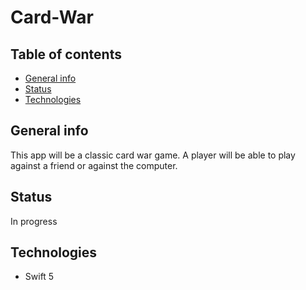 # Card-War

## Table of contents
* [General info](#general-info)
* [Status](#status)
* [Technologies](#technologies)

## General info
This app will be a classic card war game. A player will be able to play against a friend or against the computer.

## Status
In progress

## Technologies
* Swift 5
